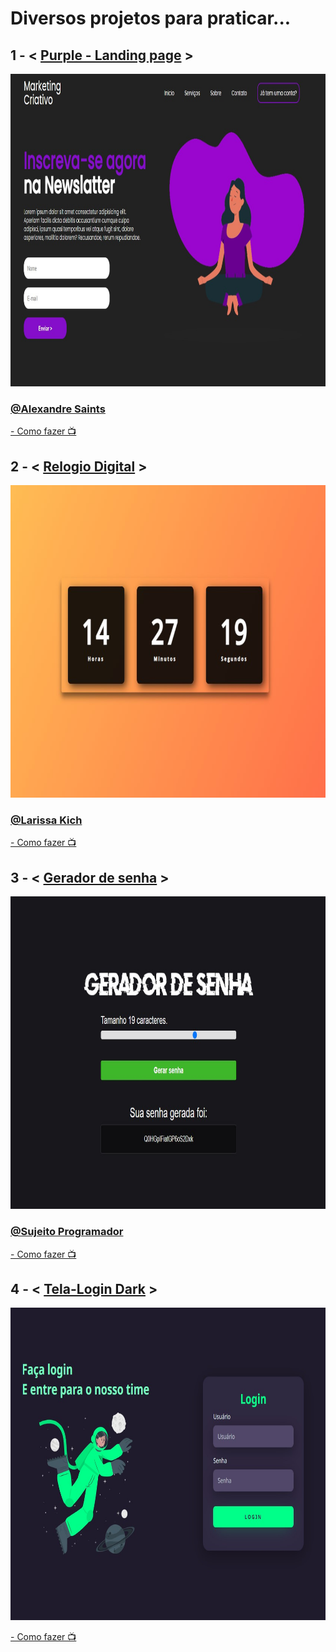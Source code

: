 <h1>Diversos projetos para praticar...</h1>
<h2> 1 - < <a href="https://github.com/carlos09v/Mini-Projects_Exercises/tree/main/Web/Programadores/AlexandreSaints/Purple-Landing_page">Purple - Landing page</a> > </h2>
<img height='500' src="https://github.com/carlos09v/Mini-Projects_Exercises/blob/main/Web/Programadores/AlexandreSaints/Purple-Landing_page/landing_page.jpg?raw=true" alt="Purple_Landing-page">
<h3> <a href="https://github.com/alexandresaints" target='_blank'>@Alexandre Saints </a> </h3>
<p><a href="https://www.youtube.com/watch?v=edDCEK5QWE8&ab_channel=AlexandreSaints" target='_blank'> - Como fazer 📺</a></p>

<h2> 2 - < <a href="https://github.com/carlos09v/Mini-Projects_Exercises/tree/main/Web/Programadores/LarissaKich/Relogio_Digital">Relogio Digital</a> > </h2>
<img height='500' src="https://github.com/carlos09v/Mini-Projects_Exercises/blob/main/Web/Programadores/LarissaKich/Relogio_Digital/relogio.jpg?raw=true" alt="Relogio_Digital">
<h3> <a href="https://github.com/Larissakich" target='_blank'>@Larissa Kich</a> </h3>
<p><a href="https://www.youtube.com/watch?v=GK0ok3ZCXwM&ab_channel=LarissaKich" target='_blank'> - Como fazer 📺</a></p>

<h2> 3 - < <a href="https://github.com/carlos09v/Mini-Projects_Exercises/tree/main/Web/Programadores/SujeitoProgramador/Gerador_senha">Gerador de senha</a> > </h2>
<img height='500' src="https://github.com/carlos09v/Mini-Projects_Exercises/blob/main/Web/Programadores/SujeitoProgramador/Gerador_senha/gerador.jpg?raw=true" alt="Gerador_senha">
<h3> <a href="https://github.com/sujeitoprogramador" target='_blank'>@Sujeito Programador</a> </h3>
<p><a href="https://www.youtube.com/watch?v=i6t2jaRxos4&ab_channel=Sujeitoprogramador" target='_blank'> - Como fazer 📺</a></p>

<h2> 4 - < <a href="https://github.com/carlos09v/Mini-Projects_Exercises/tree/main/Web/Programadores/Markzuel/Tela_Login">Tela-Login Dark</a> > </h2>
<img height='500' src="https://github.com/carlos09v/Mini-Projects_Exercises/blob/main/Web/Programadores/Markzuel/Tela_Login/tela_login-dark-mode.jpg?raw=true" alt="Tela_Login">
<p><a href="https://www.youtube.com/watch?v=69-WfrVBli8&ab_channel=Markzuel" target='_blank'> - Como fazer 📺</a></p>

